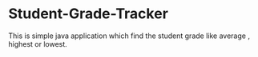 # Student-Grade-Tracker
This is simple java application which find the student grade like average , highest or lowest.
